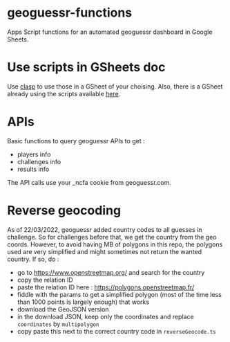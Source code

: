 # geoguessr-functions
Apps Script functions for an automated geoguessr dashboard in Google Sheets.

# Use scripts in GSheets doc
Use [clasp](https://github.com/google/clasp) to use those in a GSheet of your choising.
Also, there is a GSheet already using the scripts available [here](https://docs.google.com/spreadsheets/d/1XXK58h0P4-QAeuJ5ezmwUTr-8CvKB5PxnVs1IaHYZ-M/edit?usp=sharing).

# APIs
Basic functions to query geoguessr APIs to get : 
- players info
- challenges info
- results info

The API calls use your _ncfa cookie from geoguessr.com.

# Reverse geocoding
As of 22/03/2022, geoguessr added country codes to all guesses in challenge. So for challenges before that, we get the country from the geo coords.
However, to avoid having MB of polygons in this repo, the polygons used are very simplified and might sometimes not return the wanted country.
If so, do : 
- go to https://www.openstreetmap.org/ and search for the country
- copy the relation ID
- paste the relation ID here : https://polygons.openstreetmap.fr/
- fiddle with the params to get a simplified polygon (most of the time less than 1000 points is largely enough) that works
- download the GeoJSON version
- in the download JSON, keep only the coordinates and replace `coordinates` by `multipolygon`
- copy paste this next to the correct country code in `reverseGeocode.ts`
